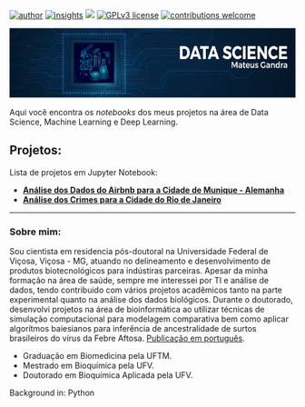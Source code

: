 [![author](https://img.shields.io/badge/author-MateusGandra-red.svg)](https://www.linkedin.com/in/mateus-gandra) [![insights](https://img.shields.io/badge/insights-@mateusgandra-maroon.svg)](https://medium.com/@mateusgandra) [![](https://img.shields.io/badge/python-3.7+-blue.svg)](https://www.python.org/downloads/release/python-365/) [![GPLv3 license](https://img.shields.io/badge/License-GPLv3-blue.svg)](http://perso.crans.org/besson/LICENSE.html) [![contributions welcome](https://img.shields.io/badge/contributions-welcome-brightgreen.svg?style=flat)](https://github.com/mateusgandra/data_science/issues)

<p align="center">
  <img src="https://github.com/mateusgandra/suporte/blob/master/Baner.png" >
</p>

Aqui você encontra os *notebooks* dos meus projetos na área de Data Science, Machine Learning e Deep Learning.

## Projetos:
Lista de projetos em Jupyter Notebook:

* [**Análise dos Dados do Airbnb para a Cidade de Munique - Alemanha**](https://github.com/mateusgandra/data_science/blob/master/Analisando_os_Dados_do_Airbnb_(Munique).ipynb)
* [**Análise dos Crimes para a Cidade do Rio de Janeiro**](https://github.com/mateusgandra/data_science/blob/master/Analisando_os_Crimes_do_Rio_de_Janeiro.ipynb)



---

### Sobre mim:

Sou cientista em residencia pós-doutoral na Universidade Federal de Viçosa, Viçosa - MG, atuando no delineamento e desenvolvimento de produtos biotecnológicos para indústiras parceiras. Apesar da minha formação na área de saúde, sempre me interessei por TI e análise de dados, tendo contribuido com vários projetos acadêmicos tanto na parte experimental quanto na análise dos dados biológicos. Durante o doutorado, desenvolvi projetos na área de bioinformática ao utilizar técnicas de simulação computacional para modelagem comparativa bem como aplicar algorítmos baiesianos para inferência de ancestralidade de surtos brasileiros do vírus da Febre Aftosa. [Publicação em português](https://www.atenaeditora.com.br/post-artigo/25281).


* Graduação em Biomedicina pela UFTM.
* Mestrado em Bioquímica pela UFV.
* Doutorado em Bioquímica Aplicada pela UFV.


Background in: Python







